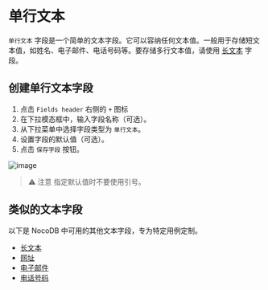 # 单行文本

`单行文本` 字段是一个简单的文本字段。它可以容纳任何文本值。一般用于存储短文本值，如姓名、电子邮件、电话号码等。要存储多行文本值，请使用 [长文本](https://docs.nocodb.com/fields/field-types/text-based/long-text) 字段。

## 创建单行文本字段 [](https://docs.nocodb.com/getting-started/self-hosted/installation/aws-ecs/#create-a-single-line-text-field "直接链接到创建单行文本字段")

1. 点击 `Fields header` 右侧的 `+` 图标
2. 在下拉模态框中，输入字段名称（可选）。
3. 从下拉菜单中选择字段类型为 `单行文本`。
4. 设置字段的默认值（可选）。
5. 点击 `保存字段` 按钮。

![image](https://docs.nocodb.com/assets/images/singlelinetext-b709b2cd21a07ff6f36b149d47091ca0.png)

> ⚠️ 注意
> 指定默认值时不要使用引号。

## 类似的文本字段 [](https://docs.nocodb.com/getting-started/self-hosted/installation/aws-ecs/#similar-text-based-fields "直接链接到类似的文本字段")

以下是 NocoDB 中可用的其他文本字段，专为特定用例定制。

- [长文本](https://docs.nocodb.com/fields/field-types/text-based/long-text)
- [网址](https://docs.nocodb.com/fields/field-types/text-based/url)
- [电子邮件](https://docs.nocodb.com/fields/field-types/text-based/email)
- [电话号码](https://docs.nocodb.com/fields/field-types/text-based/phonenumber)